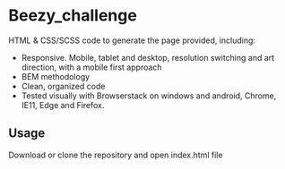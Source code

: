 # Beezy_challenge

HTML & CSS/SCSS code to generate the page provided, including:

- Responsive. Mobile, tablet and desktop, resolution switching and art direction, with a mobile first approach
- BEM methodology
- Clean, organized code
- Tested visually with Browserstack on windows and android, Chrome, IE11, Edge and Firefox.

## Usage

Download or clone the repository and open index.html file
